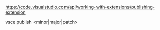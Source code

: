https://code.visualstudio.com/api/working-with-extensions/publishing-extension

vsce publish <minor|major|patch>